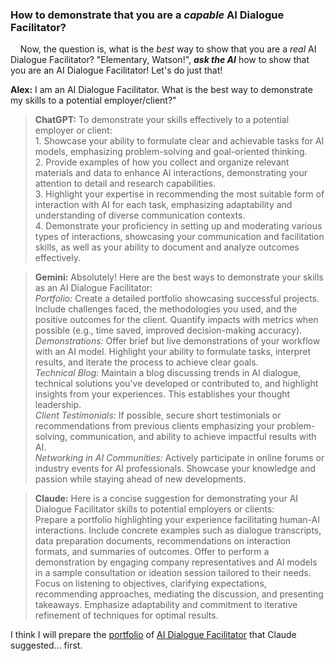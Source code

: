 ### How to demonstrate that you are a _capable_ AI Dialogue Facilitator?
&nbsp;&nbsp;&nbsp;&nbsp;Now, the question is, what is the *best* way to show that you are a *real* AI Dialogue Facilitator? "Elementary, Watson!", __*ask the AI*__ how to show that you are an AI Dialogue Facilitator! Let's do just that!

**Alex:** I am an AI Dialogue Facilitator. <the job description shown above> What is the best way to demonstrate my skills to a potential employer/client?"

> **ChatGPT:** To demonstrate your skills effectively to a potential employer or client:<br> 1. Showcase your ability to formulate clear and achievable tasks for AI models, emphasizing problem-solving and goal-oriented thinking.<br>2. Provide examples of how you collect and organize relevant materials and data to enhance AI interactions, demonstrating your attention to detail and research capabilities.<br>3. Highlight your expertise in recommending the most suitable form of interaction with AI for each task, emphasizing adaptability and understanding of diverse communication contexts.<br>4. Demonstrate your proficiency in setting up and moderating various types of interactions, showcasing your communication and facilitation skills, as well as your ability to document and analyze outcomes effectively.

> **Gemini:** Absolutely! Here are the best ways to demonstrate your skills as an AI Dialogue Facilitator:<br>*Portfolio:* Create a detailed portfolio showcasing successful projects. Include challenges faced, the methodologies you used, and the positive outcomes for the client. Quantify impacts with metrics when possible (e.g., time saved, improved decision-making accuracy).<br>*Demonstrations:* Offer brief but live demonstrations of your workflow with an AI model. Highlight your ability to formulate tasks, interpret results, and iterate the process to achieve clear goals.<br>*Technical Blog:* Maintain a blog discussing trends in AI dialogue, technical solutions you've developed or contributed to, and highlight insights from your experiences. This establishes your thought leadership.
<br>*Client Testimonials:* If possible, secure short testimonials or recommendations from previous clients emphasizing your problem-solving, communication, and ability to achieve impactful results with AI. 
<br>*Networking in AI Communities:* Actively participate in online forums or industry events for AI professionals. Showcase your knowledge and passion while staying ahead of new developments.

> **Claude:** Here is a concise suggestion for demonstrating your AI Dialogue Facilitator skills to potential employers or clients:<br>Prepare a portfolio highlighting your experience facilitating human-AI interactions. Include concrete examples such as dialogue transcripts, data preparation documents, recommendations on interaction formats, and summaries of outcomes. Offer to perform a demonstration by engaging company representatives and AI models in a sample consultation or ideation session tailored to their needs. Focus on listening to objectives, clarifying expectations, recommending approaches, mediating the discussion, and presenting takeaways. Emphasize adaptability and commitment to iterative refinement of techniques for optimal results.

I think I will prepare the [portfolio](https://github.com/ai-dialogue-facilitator/portfolio) of [AI Dialogue Facilitator](https://github.com/ai-dialogue-facilitator) that Claude suggested... first.
